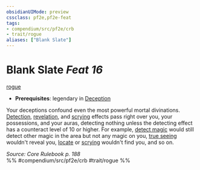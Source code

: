 ```yaml
---
obsidianUIMode: preview
cssclass: pf2e,pf2e-feat
tags:
- compendium/src/pf2e/crb
- trait/rogue
aliases: ["Blank Slate"]
---
```

# Blank Slate  *Feat 16*  
[rogue](rules/traits/rogue.md)  

- **Prerequisites**: legendary in [Deception](compendium/skills.md#Deception)

Your deceptions confound even the most powerful mortal divinations. [Detection](rules/traits/detection.md), [revelation](rules/traits/revelation.md), and [scrying](rules/traits/scrying.md) effects pass right over you, your possessions, and your auras, detecting nothing unless the detecting effect has a counteract level of 10 or higher. For example, [detect magic](compendium/spells/detect-magic.md) would still detect other magic in the area but not any magic on you, [true seeing](compendium/spells/true-seeing.md) wouldn't reveal you, [locate](compendium/spells/locate.md) or [scrying](compendium/spells/scrying.md) wouldn't find you, and so on.

*Source: Core Rulebook p. 188*  
%% #compendium/src/pf2e/crb #trait/rogue %%